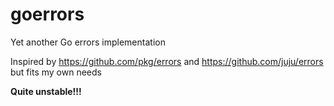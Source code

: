 # goerrors

Yet another Go errors implementation

Inspired by https://github.com/pkg/errors and https://github.com/juju/errors but fits my own needs

**Quite unstable!!!**